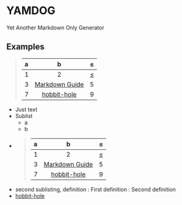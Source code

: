 # YAMDOG <!-- omit in toc -->

Yet Another Markdown Only Generator

## Examples

> |  a  |          b          |                       $\leq$                      |
> |  :-- |  :-----------------: | ------------------------------------------------: |
> |  1  |          2          | [$\leq$](https://www.snakemd.io/en/latest/usage/) |
> |  3  | [Markdown Guide][1] |                         5                         |
> |  7  |   [hobbit-hole][2]  |                         9                         |

- Just text
- Sublist
    - a
    - b
- > |  a  |          b          |                       $\leq$                      |
  > |  :-- |  :-----------------: | ------------------------------------------------: |
  > |  1  |          2          | [$\leq$](https://www.snakemd.io/en/latest/usage/) |
  > |  3  | [Markdown Guide][1] |                         5                         |
  > |  7  |   [hobbit-hole][2]  |                         9                         |
- second sublisting, definition
    : First definition
    : Second definition
- [hobbit-hole][2]

[1]: <https://www.markdownguide.org> "Guide for Markdown"
[2]: <https://en.wikipedia.org/wiki/Hobbit#Lifestyle> "Hobbit lifestyles"
